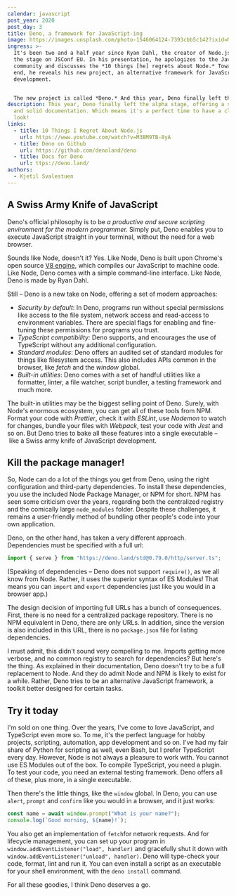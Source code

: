 ```yaml
---
calendar: javascript
post_year: 2020
post_day: 3
title: Deno, a framework for JavaScript-ing
image: https://images.unsplash.com/photo-1546064124-7393cbb5c142?ixid=MXwxMjA3fDB8MHxwaG90by1wYWdlfHx8fGVufDB8fHw%3D&ixlib=rb-1.2.1&auto=format&fit=crop&w=2250&q=80
ingress: >-
  It's been two and a half year since Ryan Dahl, the creator of Node.js entered
  the stage on JSConf EU. In his presentation, he apologizes to the JavaScript
  community and discusses the *10 things [he] regrets about Node.* Towards the
  end, he reveals his new project, an alternative framework for JavaScript
  development.


  The new project is called *Deno.* And this year, Deno finally left the alpha stage, offering a stable CLI and solid documentation. Which means it's a perfect time to have a closer look!
description: This year, Deno finally left the alpha stage, offering a stable CLI
  and solid documentation. Which means it's a perfect time to have a closer
  look!
links:
  - title: 10 Things I Regret About Node.js
    url: https://www.youtube.com/watch?v=M3BM9TB-8yA
  - title: Deno on Github
    url: https://github.com/denoland/deno
  - title: Docs for Deno
    url: ttps://deno.land/
authors:
  - Kjetil Svalestuen
---
```

## A Swiss Army Knife of JavaScript

Deno's official philosophy is to be *a productive and secure scripting environment for the modern programmer.* Simply put, Deno enables you to execute JavaScript straight in your terminal, without the need for a web browser.

Sounds like Node, doesn't it? Yes. Like Node, Deno is built upon Chrome's open source [V8 engine](https://v8.dev/), which compiles our JavaScript to machine code. Like Node, Deno comes with a simple command-line interface. Like Node, Deno is made by Ryan Dahl.

Still – Deno is a new take on Node, offering a set of modern approaches:

- *Security by default*: In Deno, programs run without special permissions like access to the file system, network access and read-access to environment variables. There are special flags for enabling and fine-tuning these permissions for programs you trust.
- *TypeScript compatibility:* Deno supports, and encourages the use of TypeScript without any additional configuration.
- *Standard modules*: Deno offers an audited set of standard modules for things like filesystem access. This also includes APIs common in the browser, like *fetch* and the *window* global.
- *Built-in utilities*: Deno comes with a set of handful utilities like a formatter, linter, a file watcher, script bundler, a testing framework and much more.

The built-in utilities may be the biggest selling point of Deno. Surely, with Node's enormous ecosystem, you can get all of these tools from NPM. Format your code with *Prettier*, check it with *ESLint*, use *Nodemon* to watch for changes, bundle your files with *Webpack*, test your code with *Jest* and so on. But Deno tries to bake all these features into a single executable – like a Swiss army knife of JavaScript development.

## Kill the package manager!

So, Node can do a lot of the things you get from Deno, using the right configuration and third-party dependencies. To install these dependencies, you use the included Node Package Manager, or NPM for short. NPM has seen some criticism over the years, regarding both the centralized registry and the comically large `node_modules` folder. Despite these challenges, it remains a user-friendly method of bundling other people's code into your own application.

Deno, on the other hand, has taken a very different approach. Dependencies must be specified with a full url:

```ts
import { serve } from "https://deno.land/std@0.79.0/http/server.ts";
```

(Speaking of dependencies – Deno does not support `require()`, as we all know from Node. Rather, it uses the superior syntax of ES Modules! That means you can `import` and `export` dependencies just like you would in a browser app.)

The design decision of importing full URLs has a bunch of consequences. First, there is no need for a centralized package repository. There is no NPM equivalent in Deno, there are only URLs. In addition, since the version is also included in this URL, there is no `package.json` file for listing dependencies.

I must admit, this didn't sound very compelling to me. Imports getting more verbose, and no common registry to search for dependencies? But here's the thing. As explained in their documentation, Deno doesn't try to be a full replacement to Node. And they do admit Node and NPM is likely to exist for a while. Rather, Deno tries to be an alternative JavaScript framework, a toolkit better designed for certain tasks.

## Try it today

I'm sold on one thing. Over the years, I've come to love JavaScript, and TypeScript even more so. To me, it's the perfect language for hobby projects, scripting, automation, app development and so on. I've had my fair share of Python for scripting as well, even Bash, but I prefer TypeScript every day. However, Node is not always a pleasure to work with. You cannot use ES Modules out of the box. To  compile TypeScript, you need a plugin. To test your code, you need an external testing framework. Deno offers all of these, plus more, in a single executable.

Then there's the little things, like the `window` global. In Deno, you can use `alert`, `prompt` and `confirm` like you would in a browser, and it just works:

```ts
const name = await window.prompt("What is your name?");
console.log(`Good morning, ${name}!`);
```

You also get an implementation of `fetch`for network requests. And for lifecycle management, you can set up your program in `window.addEventListener("load", handler)` and gracefully shut it down with `window.addEventListener("unload", handler)`. Deno will type-check your code, format, lint and run it. You can even install a script as an executable for your shell environment, with the `deno install` command.

For all these goodies, I think Deno deserves a go.